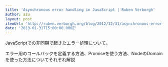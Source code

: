 ```yaml
---
title: 'Asynchronous error handling in JavaScript | Ruben Verborgh'
author: azu
layout: post
itemUrl: 'http://ruben.verborgh.org/blog/2012/12/31/asynchronous-error-handling-in-javascript/'
date: '2013-01-31T15:00:00.000Z'
---
```

JavaScriptでの非同期で起きたエラー処理について。

エラー用のコールバックを定義する方法、Promiseを使う方法、NodeのDomainを使った方法についてそれぞれ解説
